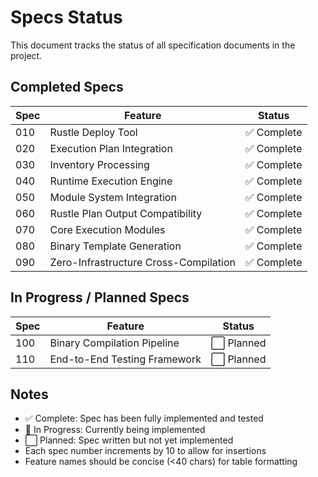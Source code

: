# Specs Status

This document tracks the status of all specification documents in the project.

## Completed Specs

| Spec | Feature | Status |
|------|---------|--------|
| 010 | Rustle Deploy Tool | ✅ Complete |
| 020 | Execution Plan Integration | ✅ Complete |
| 030 | Inventory Processing | ✅ Complete |
| 040 | Runtime Execution Engine | ✅ Complete |
| 050 | Module System Integration | ✅ Complete |
| 060 | Rustle Plan Output Compatibility | ✅ Complete |
| 070 | Core Execution Modules | ✅ Complete |
| 080 | Binary Template Generation | ✅ Complete |
| 090 | Zero-Infrastructure Cross-Compilation | ✅ Complete |

## In Progress / Planned Specs

| Spec | Feature | Status |
|------|---------|--------|
| 100 | Binary Compilation Pipeline | ⬜ Planned |
| 110 | End-to-End Testing Framework | ⬜ Planned |

## Notes

- ✅ Complete: Spec has been fully implemented and tested
- 🔄 In Progress: Currently being implemented
- ⬜ Planned: Spec written but not yet implemented
- Each spec number increments by 10 to allow for insertions
- Feature names should be concise (<40 chars) for table formatting